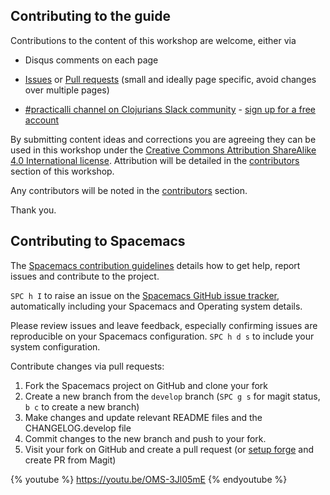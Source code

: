 ## Contributing to the guide

Contributions to the content of this workshop are welcome, either via

* Disqus comments on each page

* [Issues](https://github.com/practicalli/spacemacs-content/projects/1) or [Pull requests](https://github.com/practicalli/spacemacs-content/pulls) (small and ideally page specific, avoid changes over multiple pages)

* [#practicalli channel on Clojurians Slack community](http://clojurians.slack.com/messages/practicalli) - [sign up for a free account](https://clojurians.net/)

By submitting content ideas and corrections you are agreeing they can be used in this workshop under the [Creative Commons Attribution ShareAlike 4.0 International license](http://creativecommons.org/licenses/by-sa/4.0/).  Attribution will be detailed in the [contributors](contributors.html) section of this workshop.

Any contributors will be noted in the [contributors](/contributors.html) section.

Thank you.

## Contributing to Spacemacs
The [Spacemacs contribution guidelines](https://github.com/syl20bnr/spacemacs/blob/develop/CONTRIBUTING.org) details how to get help, report issues and contribute to the project.

`SPC h I` to raise an issue on the [Spacemacs GitHub issue tracker](https://github.com/syl20bnr/spacemacs/issues), automatically including your Spacemacs and Operating system details.

Please review issues and leave feedback, especially confirming issues are reproducible on your Spacemacs configuration. `SPC h d s` to include your system configuration.

Contribute changes via pull requests:
1) Fork the Spacemacs project on GitHub and clone your fork
2) Create a new branch from the `develop` branch (`SPC g s` for magit status, `b c` to create a new branch)
3) Make changes and update relevant README files and the CHANGELOG.develop file
4) Commit changes to the new branch and push to your fork.
5) Visit your fork on GitHub and create a pull request (or [setup forge](source-control/forge-configuration.md) and create PR from Magit)

{% youtube %}
https://youtu.be/OMS-3Jl05mE
{% endyoutube %}
